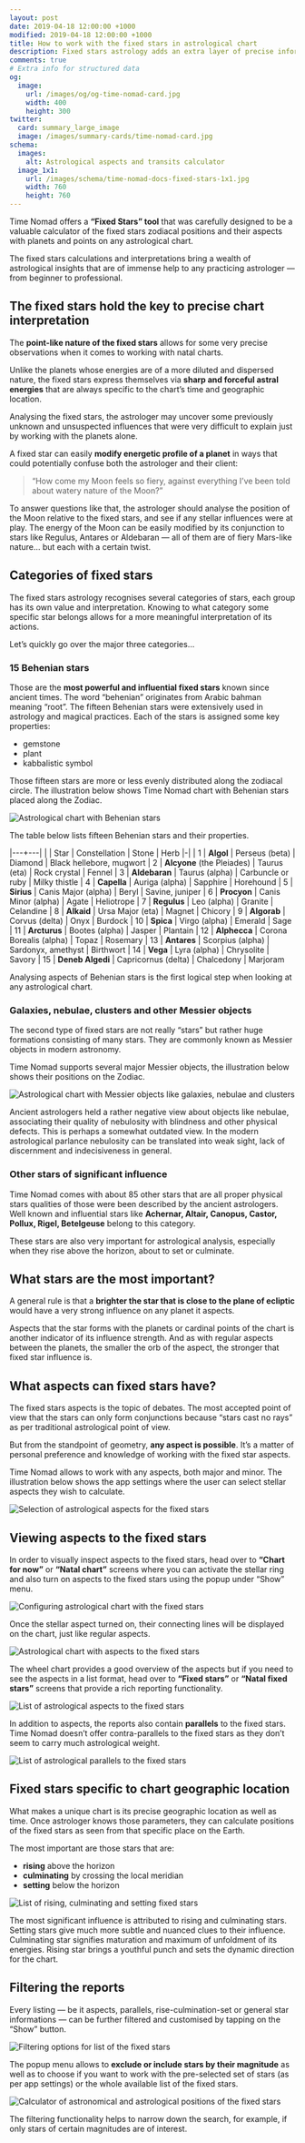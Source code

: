 ```yaml
---
layout: post
date: 2019-04-18 12:00:00 +1000
modified: 2019-04-18 12:00:00 +1000
title: How to work with the fixed stars in astrological chart
description: Fixed stars astrology adds an extra layer of precise information to your natal chart or any other astrological chart for specific time and place. Learn how to work with the fixed stars using Time Nomad — enrich your chart interpretations with very specific knowledge of stellar influences.
comments: true
# Extra info for structured data
og:
  image:
    url: /images/og/og-time-nomad-card.jpg
    width: 400
    height: 300
twitter:
  card: summary_large_image
  image: /images/summary-cards/time-nomad-card.jpg
schema:
  images:
    alt: Astrological aspects and transits calculator
  image_1x1:
    url: /images/schema/time-nomad-docs-fixed-stars-1x1.jpg
    width: 760
    height: 760
---
```


Time Nomad offers a **“Fixed Stars” tool** that was carefully designed to be a valuable calculator of the fixed stars zodiacal positions and their aspects with planets and points on any astrological chart.

The fixed stars calculations and interpretations bring a wealth of astrological insights that are of immense help to any practicing astrologer — from beginner to professional.

## The fixed stars hold the key to precise chart interpretation

The **point-like nature of the fixed stars** allows for some very precise observations when it comes to working with natal charts.

Unlike the planets whose energies are of a more diluted and dispersed nature, the fixed stars express themselves via **sharp and forceful astral energies** that are always specific to the chart’s time and geographic location. 

Analysing the fixed stars, the astrologer may uncover some previously unknown and unsuspected influences that were very difficult to explain just by working with the planets alone.

A fixed star can easily **modify energetic profile of a planet** in ways that could potentially confuse both the astrologer and their client: 

> “How come my Moon feels so fiery, against everything I’ve been told about watery nature of the Moon?”

To answer questions like that, the astrologer should analyse the position of the Moon relative to the fixed stars, and see if any stellar influences were at play. The energy of the Moon can be easily modified by its conjunction to stars like Regulus, Antares or Aldebaran — all of them are of fiery Mars-like nature… but each with a certain twist.

## Categories of fixed stars

The fixed stars astrology recognises several categories of stars, each group has its own value and interpretation. Knowing to what category some specific star belongs allows for a more meaningful interpretation of its actions.

Let’s quickly go over the major three categories… 

### 15 Behenian stars

Those are the **most powerful and influential fixed stars** known since ancient times. The word “behenian” originates from  Arabic bahman meaning “root”. The fifteen Behenian stars were extensively used in astrology and magical practices. Each of the stars is assigned some key properties: 

* gemstone
* plant
* kabbalistic symbol

Those fifteen stars are more or less evenly distributed along the zodiacal circle. The illustration below shows Time Nomad chart with Behenian stars placed along the Zodiac.

<img class="lazyload" data-srcset="/images/docs/fixed-stars-chart-with-behenian-stars.jpg 1x, /images/docs/fixed-stars-chart-with-behenian-stars@2x.jpg 2x" alt="Astrological chart with Behenian stars">

The table below lists fifteen Behenian stars and their properties.

|---+---|
| | Star | Constellation | Stone | Herb
|-|
| 1 | **Algol** | Perseus (beta) | Diamond | Black hellebore, mugwort
| 2 | **Alcyone** (the Pleiades) | Taurus (eta) | Rock crystal | Fennel
| 3 | **Aldebaran** | Taurus (alpha) | Carbuncle or ruby | Milky thistle
| 4 | **Capella** | Auriga (alpha) | Sapphire | Horehound
| 5 | **Sirius** | Canis Major (alpha) | Beryl | Savine, juniper
| 6 | **Procyon** | Canis Minor (alpha) | Agate | Heliotrope
| 7 | **Regulus** | Leo (alpha) | Granite | Celandine
| 8 | **Alkaid** | Ursa Major (eta) | Magnet | Chicory
| 9 | **Algorab** | Corvus (delta) | Onyx | Burdock
| 10 | **Spica** | Virgo (alpha) | Emerald | Sage
| 11 | **Arcturus** | Bootes (alpha) | Jasper | Plantain
| 12 | **Alphecca** | Corona Borealis (alpha) | Topaz | Rosemary
| 13 | **Antares** | Scorpius (alpha) | Sardonyx, amethyst | Birthwort
| 14 | **Vega** | Lyra (alpha) | Chrysolite | Savory
| 15 | **Deneb Algedi** | Capricornus (delta) | Chalcedony | Marjoram

Analysing aspects of Behenian stars is the first logical step when looking at any astrological chart.

### Galaxies, nebulae, clusters and other Messier objects

The second type of fixed stars are not really “stars” but rather huge formations consisting of many stars. They are commonly known as Messier objects in modern astronomy.

Time Nomad supports several major Messier objects, the illustration below shows their positions on the Zodiac.

<img class="lazyload" data-srcset="/images/docs/fixed-stars-chart-with-messier-objects.jpg 1x, /images/docs/fixed-stars-chart-with-messier-objects@2x.jpg 2x" alt="Astrological chart with Messier objects like galaxies, nebulae and clusters">

Ancient astrologers held a rather negative view about objects like nebulae, associating their quality of nebulosity with blindness and other physical defects. This is perhaps a somewhat outdated view. In the modern astrological parlance nebulosity can be translated into weak sight, lack of discernment and indecisiveness in general.

### Other stars of significant influence

Time Nomad comes with about 85 other stars that are all proper physical stars qualities of those were been described by the ancient astrologers. Well known and influential stars like **Achernar, Altair, Canopus, Castor, Pollux, Rigel, Betelgeuse** belong to this category.

These stars are also very important for astrological analysis, especially when they  rise above the horizon, about to set or culminate.

## What stars are the most important?

A general rule is that a **brighter the star that is close to the plane of ecliptic** would have a very strong influence on any planet it aspects.

Aspects that the star forms with the planets or cardinal points of the chart is another indicator of its influence strength. And as with regular aspects between the planets, the smaller the orb of the aspect, the stronger that fixed star influence is.

## What aspects can fixed stars have?

The fixed stars aspects is the topic of debates. The most accepted point of view that the stars can only form conjunctions because “stars cast no rays” as per traditional astrological point of view.

But from the standpoint of geometry, **any aspect is possible**. It’s a matter of personal preference and knowledge of working with the fixed star aspects.

Time Nomad allows to work with any aspects, both major and minor. The illustration below shows the app settings where the user can select stellar aspects they wish to calculate.

<img class="lazyload" data-srcset="/images/docs/fixed-stars-settings-of-aspects.jpg 1x, /images/docs/fixed-stars-settings-of-aspects@2x.jpg 2x" alt="Selection of astrological aspects for the fixed stars">

## Viewing aspects to the fixed stars

In order to visually inspect aspects to the fixed stars, head over to **“Chart for now”** or **“Natal chart”** screens where you can activate the stellar ring and also turn on aspects to the fixed stars using the popup under “Show” menu.

<img class="lazyload" data-srcset="/images/docs/fixed-stars-chart-view-options.jpg 1x, /images/docs/fixed-stars-chart-view-options@2x.jpg 2x" alt="Configuring astrological chart with the fixed stars">

Once the stellar aspect turned on, their connecting lines will be displayed on the chart, just like regular aspects.

<img class="lazyload" data-srcset="/images/docs/fixed-stars-chart-with-aspects.jpg 1x, /images/docs/fixed-stars-chart-with-aspects@2x.jpg 2x" alt="Astrological chart with aspects to the fixed stars">

The wheel chart provides a good overview of the aspects but if you need to see the aspects in a list format, head over to **“Fixed stars”** or **“Natal fixed stars”** screens that provide a rich reporting functionality.

<img class="lazyload" data-srcset="/images/docs/fixed-stars-list-of-aspects.jpg 1x, /images/docs/fixed-stars-list-of-aspects@2x.jpg 2x" alt="List of astrological aspects to the fixed stars">

In addition to aspects, the reports also contain **parallels** to the fixed stars. Time Nomad doesn’t offer contra-parallels to the fixed stars as they don’t seem to carry much astrological weight.

<img class="lazyload" data-srcset="/images/docs/fixed-stars-list-of-parallels.jpg 1x, /images/docs/fixed-stars-list-of-parallels@2x.jpg 2x" alt="List of astrological parallels to the fixed stars">

## Fixed stars specific to chart geographic location

What makes a unique chart is its precise geographic location as well as time. Once astrologer knows those parameters, they can calculate positions of the fixed stars as seen from that specific place on the Earth.

The most important are those stars that are:

* **rising** above the horizon
* **culminating** by crossing the local meridian
* **setting** below the horizon

<img class="lazyload" data-srcset="/images/docs/fixed-stars-list-rising-culminating-setting.jpg 1x, /images/docs/fixed-stars-list-rising-culminating-setting@2x.jpg 2x" alt="List of rising, culminating and setting fixed stars">

The most significant influence is attributed to rising and culminating stars. Setting stars give much more subtle and nuanced clues to their influence. Culminating star  signifies maturation and maximum of unfoldment of its energies. Rising star brings a youthful punch and sets the dynamic direction for the chart.

## Filtering the reports

Every listing — be it aspects, parallels, rise-culmination-set or general star informations — can be further filtered and customised by tapping on the “Show” button.

<img class="lazyload" data-srcset="/images/docs/fixed-stars-list-filter.jpg 1x, /images/docs/fixed-stars-list-filter@2x.jpg 2x" alt="Filtering options for list of the fixed stars">

The popup menu allows to **exclude or include stars by their magnitude** as well as to choose if you want to work with the pre-selected set of stars (as per app settings) or the whole available list of the fixed stars.

<img class="lazyload" data-srcset="/images/docs/fixed-stars-calculator-for-date.jpg 1x, /images/docs/fixed-stars-calculator-for-date@2x.jpg 2x" alt="Calculator of astronomical and astrological positions of the fixed stars">

The filtering functionality helps to narrow down the search, for example, if only stars of certain magnitudes are of interest.